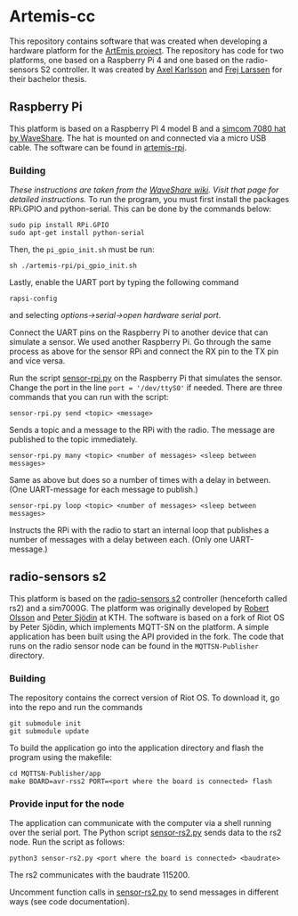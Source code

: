 # Artemis-cc
This repository contains software that was created when developing a hardware platform for the [ArtEmis project](https://www.artemisproject.eu/). The repository has code for two platforms, one based on a Raspberry Pi 4 and one based on the radio-sensors S2 controller. It was created by [Axel Karlsson](https://www.github.com/acke-k) and [Frej Larssen](https://www.github.com/frejlarssen) for their bachelor thesis.
## Raspberry Pi
This platform is based on a Raspberry PI 4 model B and a [simcom 7080 hat by WaveShare](https://www.waveshare.com/sim7080g-cat-m-nb-iot-hat.htm).
The hat is mounted on and connected via a micro USB cable. The software can be found in [artemis-rpi](/artemis-rpi/).
### Building
*These instructions are taken from the [WaveShare wiki](https://www.waveshare.com/wiki/SIM7080G_Cat-M/NB-IoT_HAT). Visit that page for detailed instructions.*
To run the program, you must first install the packages RPi.GPIO and python-serial. This can be done by the commands below:
```
sudo pip install RPi.GPIO
sudo apt-get install python-serial
```
Then, the `pi_gpio_init.sh` must be run:
```
sh ./artemis-rpi/pi_gpio_init.sh 
```
Lastly, enable the UART port by typing the following command
```
rapsi-config
```
and selecting *options->serial->open hardware serial port*.

Connect the UART pins on the Raspberry Pi to another device that can simulate a sensor. We used another Raspberry Pi. Go through the same process as above for the sensor RPi and connect the RX pin to the TX pin and vice versa.

Run the script [sensor-rpi.py](/artemis-rpi/sensor-rpi.py) on the Raspberry Pi that simulates the sensor. Change the port in the line `port = '/dev/ttyS0'` if needed. There are three commands that you can run with the script:

```
sensor-rpi.py send <topic> <message>
```
Sends a topic and a message to the RPi with the radio. The message are published to the topic immediately.
```
sensor-rpi.py many <topic> <number of messages> <sleep between messages>
```
Same as above but does so a number of times with a delay in between. (One UART-message for each message to publish.)
```
sensor-rpi.py loop <topic> <number of messages> <sleep between messages>
```
Instructs the RPi with the radio to start an internal loop that publishes a number of messages with a delay between each. (Only one UART-message.)
## radio-sensors s2
This platform is based on the [radio-sensors s2](http://radio-sensors.com/) controller (henceforth called rs2) and a sim7000G. The platform was originally developed by [Robert Olsson](https://github.com/herjulf) and [Peter Sjödin](https://github.com/posjodin) at KTH.
The software is based on a fork of Riot OS by Peter Sjödin, which implements MQTT-SN on the platform. A simple application has been built using the API provided in the fork. The code that runs on the radio sensor node can be found in the `MQTTSN-Publisher` directory.
### Building
The repository contains the correct version of Riot OS. To download it, go into the repo and run the commands
```
git submodule init
git submodule update
```
To build the application go into the application directory and flash the program using the makefile:
```
cd MQTTSN-Publisher/app
make BOARD=avr-rss2 PORT=<port where the board is connected> flash
```
### Provide input for the node
The application can communicate with the computer via a shell running over the serial port. The Python script [sensor-rs2.py](/sensor-rs2.py) sends data to the rs2 node.
Run the script as follows:
```
python3 sensor-rs2.py <port where the board is connected> <baudrate>
```
The rs2 communicates with the baudrate 115200.

Uncomment function calls in [sensor-rs2.py](/sensor-rs2.py) to send messages in different ways (see code documentation).

